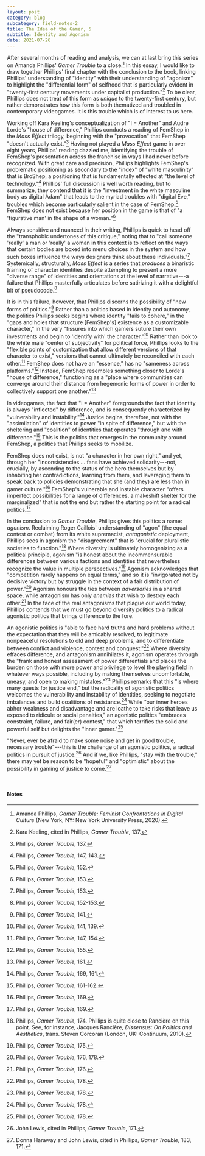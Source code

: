 ```yaml
---
layout: post
category: blog
subcategory: field-notes-2
title: The Idea of the Gamer, 5
subtitle: Identity and Agonism
date: 2021-07-26
---
```


After several months of reading and analysis, we can at last bring this series on Amanda Phillips' *Gamer Trouble* to a close.[^1] In this essay, I would like to draw together Phillips' final chapter with the conclusion to the book, linking Phillips' understanding of "identity" with their understanding of "agonism" to highlight the "differential form" of selfhood that is particularly evident in "twenty-first century movements under capitalist production."[^2] To be clear, Phillips does not treat of this form as *unique* to the twenty-first century, but rather demonstrates how this form is both thematized and troubled in contemporary videogames. It is this trouble which is of interest to us here.

Working off Kara Keeling's conceptualization of "I = Another" and Audre Lorde's "house of difference," Phillips conducts a reading of FemShep in the *Mass Effect* trilogy, beginning with the "provocation" that FemShep "doesn't actually exist."[^3] Having not played a *Mass Effect* game in over eight years, Phillips' reading dazzled me, identifying the trouble of FemShep's presentation across the franchise in ways I had never before recognized. With great care and precision, Phillips highlights FemShep's problematic positioning as secondary to the "index" of "white masculinity" that is BroShep, a positioning that is fundamentally effected at "the level of technology."[^4] Phillips' full discussion is well worth reading, but to summarize, they contend that it is the "investment in the white masculine body as digital Adam" that leads to the myriad troubles with "digital Eve," troubles which become particularly salient in the case of FemShep.[^5] FemShep does not exist because her position in the game is that of "a 'figurative man' in the shape of a woman."[^6]

Always sensitive and nuanced in their writing, Phillips is quick to head off the "transphobic undertones of this critique," noting that to "call someone 'really' a man or 'really' a woman in this context is to reflect on the ways that certain bodies are boxed into menu choices in the system and how such boxes influence the ways designers think about these individuals."[^7] Systemically, structurally, *Mass Effect* is a series that *produces* a binaristic framing of character identities despite attempting to present a more "diverse range" of identities and orientations at the level of narrative---a failure that Phillips masterfully articulates before satirizing it with a delightful bit of pseudocode.[^8]

It is in this failure, however, that Phillips discerns the possibility of "new forms of politics."[^9] Rather than a politics based in identity and autonomy, the politics Phillips seeks begins where identity "fails to cohere," in the "gaps and holes that structure [FemShep's] existence as a customizable character," in the very "fissures into which gamers suture their own investments and begin to 'identify with' the character."[^10] Rather than look to the white male "center of subjectivity" for political force, Phillips looks to the "flexible points of customization that allow different versions of that character to exist," versions that cannot ultimately be reconciled with each other.[^11] FemShep does not have an "essence," has no "sameness across platforms."[^12] Instead, FemShep resembles something closer to Lorde's "house of difference," functioning as a "place where communities can converge around their distance from hegemonic forms of power in order to collectively support one another."[^13]

In videogames, the fact that "I = Another" foregrounds the fact that identity is always "inflected" by difference, and is consequently characterized by "vulnerability and instability."[^14] Justice begins, therefore, not with the "assimilation" of identities to power "in spite of difference," but with the sheltering and "coalition" of identities that operates "through and with difference."[^15] This is the politics that emerges in the community around FemShep, a politics that Phillips seeks to mobilize.

FemShep does not exist, is not "a character in her own right," and yet, through her "inconsistencies ... fans have achieved solidarity---not, crucially, by ascending to the status of the hero themselves but by inhabiting her contradictions, learning from them, and leveraging them to speak back to policies demonstrating that she (and they) are less than in gamer culture."[^16] FemShep's vulnerable and instable character "offers imperfect possibilities for a range of differences, a makeshift shelter for the marginalized" that is not the end but rather the starting point for a radical politics.[^17]

In the conclusion to *Gamer Trouble*, Phillips gives this politics a name: *agonism*. Reclaiming Roger Caillois' understanding of "agon" (the equal contest or combat) from its white supremacist, *antagonistic* deployment, Phillips sees in agonism the "disagreement" that is "crucial for pluralistic societies to function."[^18] Where diversity is ultimately homogenizing as a political principle, agonism "is honest about the incommensurable differences between various factions and identities that nevertheless recognize the value in multiple perspectives."[^19] Agonism acknowledges that "competition rarely happens on equal terms," and so it is "invigorated not by decisive victory but by struggle in the context of a fair distribution of power."[^20] Agonism honours the ties between *adversaries* in a shared space, while antagonism has only *enemies* that wish to destroy each other.[^21] In the face of the real antagonisms that plague our world today, Phillips contends that we must go beyond diversity politics to a radical agonistic politics that brings difference to the fore.

An agonistic politics is "able to face hard truths and hard problems without the expectation that they will be amicably resolved, to legitimate nonpeaceful resolutions to old and deep problems, and to differentiate between conflict and violence, contest and conquest."[^22] Where diversity effaces difference, and antagonism annihilates it, agonism operates through the "frank and honest assessment of power differentials and places the burden on those with more power and privilege to level the playing field in whatever ways possible, including by making themselves uncomfortable, uneasy, and open to making mistakes."[^23] Phillips remarks that this "is where many quests for justice end," but the radicality of agonistic politics welcomes the vulnerability and instability of identities, seeking to negotiate imbalances and build coalitions of resistance.[^24] While "our inner heroes abhor weakness and disadvantage and are loathe to take risks that leave us exposed to ridicule or social penalties," an agonistic politics "embraces constraint, failure, and fair(er) contest," that which terrifies the solid and powerful self but delights the "inner gamer."[^25]

"Never, ever be afraid to make some noise and get in good trouble, necessary trouble"---this is the challenge of an agonistic politics, a radical politics in pursuit of justice.[^26] And if we, like Phillips, "stay with the trouble," there may yet be reason to be "hopeful" and "optimistic" about the possibility in gaming of justice to come.[^27]

<br>

#### Notes

[^1]: Amanda Phillips, *Gamer Trouble: Feminist Confrontations in Digital Culture* (New York, NY: New York University Press, 2020).
[^2]: Kara Keeling, cited in Phillips, *Gamer Trouble*, 137.
[^3]: Phillips, *Gamer Trouble*, 137.
[^4]: Phillips, *Gamer Trouble*, 147, 143.
[^5]: Phillips, *Gamer Trouble*, 152.
[^6]: Phillips, *Gamer Trouble*, 153.
[^7]: Phillips, *Gamer Trouble*, 153.
[^8]: Phillips, *Gamer Trouble*, 152-153.
[^9]: Phillips, *Gamer Trouble*, 141.
[^10]: Phillips, *Gamer Trouble*, 141, 139.
[^11]: Phillips, *Gamer Trouble*, 147, 154.
[^12]: Phillips, *Gamer Trouble*, 155.
[^13]: Phillips, *Gamer Trouble*, 161.
[^14]: Phillips, *Gamer Trouble*, 169, 161.
[^15]: Phillips, *Gamer Trouble*, 161-162.
[^16]: Phillips, *Gamer Trouble*, 169.
[^17]: Phillips, *Gamer Trouble*, 169.
[^18]: Phillips, *Gamer Trouble*, 174. Phillips is quite close to Rancière on this point. See, for instance, Jacques Rancière, *Dissensus: On Politics and Aesthetics*, trans. Steven Corcoran (London, UK: Continuum, 2010).
[^19]: Phillips, *Gamer Trouble*, 175.
[^20]: Phillips, *Gamer Trouble*, 176, 178.
[^21]: Phillips, *Gamer Trouble*, 176.
[^22]: Phillips, *Gamer Trouble*, 178.
[^23]: Phillips, *Gamer Trouble*, 178.
[^24]: Phillips, *Gamer Trouble*, 178.
[^25]: Phillips, *Gamer Trouble*, 178.
[^26]: John Lewis, cited in Phillips, *Gamer Trouble*, 171.
[^27]: Donna Haraway and John Lewis, cited in Phillips, *Gamer Trouble*, 183, 171.
